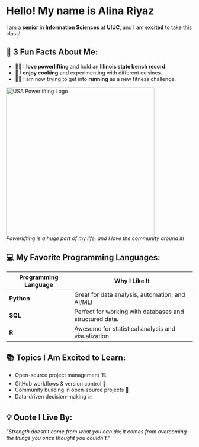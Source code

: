 # Hello! My name is Alina Riyaz

I am a **senior** in **Information Sciences** at **UIUC**, and I am **excited** to take this class!

## 🎯 3 Fun Facts About Me:
* 🏋️‍♀️ I **love powerlifting** and hold an **Illinois state bench record**.  
* 🍳 I **enjoy cooking** and experimenting with different cuisines.  
* 🏃‍♀️ I am now trying to get into **running** as a new fitness challenge.  

<img src="https://www.usapowerlifting.com/wp-content/uploads/2021/04/USA-Powerlifting-Logo.svg" 
alt="USA Powerlifting Logo" width="400"/><br>
*Powerlifting is a huge part of my life, and I love the community around it!*

## 💻 My Favorite Programming Languages:

| Programming Language | Why I Like It |
|----------------------|--------------|
| **Python** | Great for data analysis, automation, and AI/ML! |
| **SQL** | Perfect for working with databases and structured data. |
| **R** | Awesome for statistical analysis and visualization. |

## 📚 Topics I Am Excited to Learn:
- Open-source project management 🏗️  
- GitHub workflows & version control 🔄  
- Community building in open-source projects 🤝  
- Data-driven decision-making 📈  

## 💡 Quote I Live By:
*"Strength doesn’t come from what you can do; it comes from overcoming the things you once thought you couldn’t."*  
